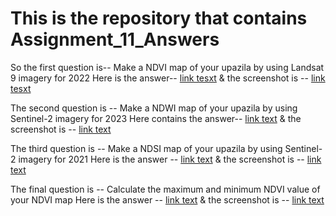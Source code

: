 # This is the repository that contains Assignment_11_Answers
So the first question is-- Make a NDVI map of your upazila by using Landsat 9 imagery for 2022
Here is the answer-- [link tesxt](https://code.earthengine.google.com/2d034b18324d6bd00ce3bbef7f83e06a) & the screenshot is -- [link tesxt](https://github.com/ChinmoyDas12/Assignment_11_Answers/blob/1fbf7e2e8f8b96331a75e6b67aa1212d609d470c/Assignment_11_QS_1.png)

The second question is -- Make a NDWI map of your upazila by using Sentinel-2 imagery for 2023
Here contains the answer-- [link text](https://code.earthengine.google.com/b52b753df580d993eef87885c9268385) & the screenshot is -- [link text](https://github.com/ChinmoyDas12/Assignment_11_Answers/blob/1fbf7e2e8f8b96331a75e6b67aa1212d609d470c/Assignment_11_QS_2.png)

The third question is -- Make a NDSI map of your upazila by using Sentinel-2 imagery for 2021
Here is the answer -- [link text](https://code.earthengine.google.com/14237651ca770af43806bacac8725187) & the screenshot is -- [link text](https://github.com/ChinmoyDas12/Assignment_11_Answers/blob/1fbf7e2e8f8b96331a75e6b67aa1212d609d470c/Assignment_11_QS_3.png)

The final question is -- Calculate the maximum and minimum NDVI value of your NDVI map
Here is the answer -- [link text](https://code.earthengine.google.com/3a113143df4545ed4a664e4d8a28d437) & the screenshot is -- [link text](https://github.com/ChinmoyDas12/Assignment_11_Answers/blob/1fbf7e2e8f8b96331a75e6b67aa1212d609d470c/Assignment_11_QS_4.png)
